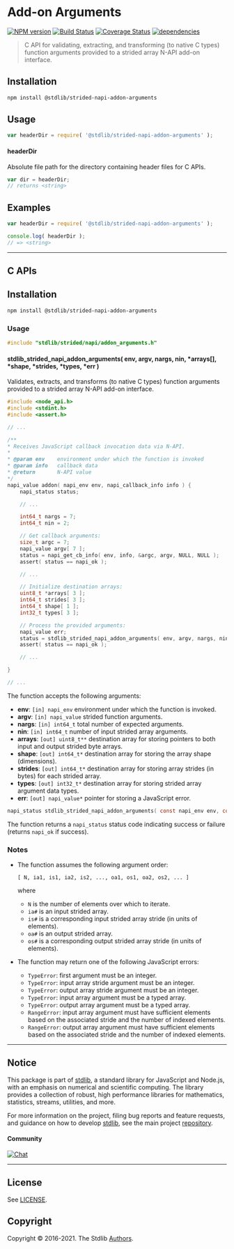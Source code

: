 <!--

@license Apache-2.0

Copyright (c) 2020 The Stdlib Authors.

Licensed under the Apache License, Version 2.0 (the "License");
you may not use this file except in compliance with the License.
You may obtain a copy of the License at

   http://www.apache.org/licenses/LICENSE-2.0

Unless required by applicable law or agreed to in writing, software
distributed under the License is distributed on an "AS IS" BASIS,
WITHOUT WARRANTIES OR CONDITIONS OF ANY KIND, either express or implied.
See the License for the specific language governing permissions and
limitations under the License.

-->

# Add-on Arguments

[![NPM version][npm-image]][npm-url] [![Build Status][test-image]][test-url] [![Coverage Status][coverage-image]][coverage-url] [![dependencies][dependencies-image]][dependencies-url]

> C API for validating, extracting, and transforming (to native C types) function arguments provided to a strided array N-API add-on interface.

<!-- Section to include introductory text. Make sure to keep an empty line after the intro `section` element and another before the `/section` close. -->

<section class="intro">

</section>

<!-- /.intro -->

<!-- Package usage documentation. -->

<section class="installation">

## Installation

```bash
npm install @stdlib/strided-napi-addon-arguments
```

</section>

<section class="usage">

## Usage

```javascript
var headerDir = require( '@stdlib/strided-napi-addon-arguments' );
```

#### headerDir

Absolute file path for the directory containing header files for C APIs.

```javascript
var dir = headerDir;
// returns <string>
```

</section>

<!-- /.usage -->

<!-- Package usage notes. Make sure to keep an empty line after the `section` element and another before the `/section` close. -->

<section class="notes">

</section>

<!-- /.notes -->

<!-- Package usage examples. -->

<section class="examples">

## Examples

```javascript
var headerDir = require( '@stdlib/strided-napi-addon-arguments' );

console.log( headerDir );
// => <string>
```

</section>

<!-- /.examples -->

<!-- C interface documentation. -->

* * *

<section class="c">

## C APIs

<!-- Section to include introductory text. Make sure to keep an empty line after the intro `section` element and another before the `/section` close. -->

<section class="intro">

</section>

<!-- /.intro -->

<!-- C usage documentation. -->

<section class="installation">

## Installation

```bash
npm install @stdlib/strided-napi-addon-arguments
```

</section>

<section class="usage">

### Usage

```c
#include "stdlib/strided/napi/addon_arguments.h"
```

<!-- lint disable maximum-heading-length -->

#### stdlib_strided_napi_addon_arguments( env, argv, nargs, nin, \*arrays[], \*shape, \*strides, \*types, \*err )

Validates, extracts, and transforms (to native C types) function arguments provided to a strided array N-API add-on interface.

```c
#include <node_api.h>
#include <stdint.h>
#include <assert.h>

// ...

/**
* Receives JavaScript callback invocation data via N-API.
*
* @param env    environment under which the function is invoked
* @param info   callback data
* @return       N-API value
*/
napi_value addon( napi_env env, napi_callback_info info ) {
    napi_status status;

    // ...

    int64_t nargs = 7;
    int64_t nin = 2;

    // Get callback arguments:
    size_t argc = 7;
    napi_value argv[ 7 ];
    status = napi_get_cb_info( env, info, &argc, argv, NULL, NULL );
    assert( status == napi_ok );

    // ...

    // Initialize destination arrays:
    uint8_t *arrays[ 3 ];
    int64_t strides[ 3 ];
    int64_t shape[ 1 ];
    int32_t types[ 3 ];

    // Process the provided arguments:
    napi_value err;
    status = stdlib_strided_napi_addon_arguments( env, argv, nargs, nin, arrays, shape, strides, types, &err );
    assert( status == napi_ok );

    // ...

}

// ...
```

The function accepts the following arguments:

-   **env**: `[in] napi_env` environment under which the function is invoked.
-   **argv**: `[in] napi_value` strided function arguments.
-   **nargs**: `[in] int64_t` total number of expected arguments.
-   **nin**: `[in] int64_t` number of input strided array arguments.
-   **arrays**: `[out] uint8_t**` destination array for storing pointers to both input and output strided byte arrays.
-   **shape**: `[out] int64_t*` destination array for storing the array shape (dimensions).
-   **strides**: `[out] int64_t*` destination array for storing array strides (in bytes) for each strided array.
-   **types**: `[out] int32_t*` destination array for storing strided array argument data types.
-   **err**: `[out] napi_value*` pointer for storing a JavaScript error.

```c
napi_status stdlib_strided_napi_addon_arguments( const napi_env env, const napi_value *argv, const int64_t nargs, const int64_t nin, uint8_t *arrays[], int64_t *shape, int64_t *strides, int32_t *types, napi_value *err );
```

The function returns a `napi_status` status code indicating success or failure (returns `napi_ok` if success).

</section>

<!-- /.usage -->

<!-- C API usage notes. Make sure to keep an empty line after the `section` element and another before the `/section` close. -->

<section class="notes">

### Notes

-   The function assumes the following argument order:

    ```text
    [ N, ia1, is1, ia2, is2, ..., oa1, os1, oa2, os2, ... ]
    ```

    where

    -   `N` is the number of elements over which to iterate.
    -   `ia#` is an input strided array.
    -   `is#` is a corresponding input strided array stride (in units of elements).
    -   `oa#` is an output strided array.
    -   `os#` is a corresponding output strided array stride (in units of elements).

-   The function may return one of the following JavaScript errors:

    -   `TypeError`: first argument must be an integer.
    -   `TypeError`: input array stride argument must be an integer.
    -   `TypeError`: output array stride argument must be an integer.
    -   `TypeError`: input array argument must be a typed array.
    -   `TypeError`: output array argument must be a typed array.
    -   `RangeError`: input array argument must have sufficient elements based on the associated stride and the number of indexed elements.
    -   `RangeError`: output array argument must have sufficient elements based on the associated stride and the number of indexed elements.

</section>

<!-- /.notes -->

<!-- C API usage examples. -->

<section class="examples">

</section>

<!-- /.examples -->

</section>

<!-- /.c -->

<!-- Section to include cited references. If references are included, add a horizontal rule *before* the section. Make sure to keep an empty line after the `section` element and another before the `/section` close. -->

<section class="references">

</section>

<!-- /.references -->

<!-- Section for all links. Make sure to keep an empty line after the `section` element and another before the `/section` close. -->


<section class="main-repo" >

* * *

## Notice

This package is part of [stdlib][stdlib], a standard library for JavaScript and Node.js, with an emphasis on numerical and scientific computing. The library provides a collection of robust, high performance libraries for mathematics, statistics, streams, utilities, and more.

For more information on the project, filing bug reports and feature requests, and guidance on how to develop [stdlib][stdlib], see the main project [repository][stdlib].

#### Community

[![Chat][chat-image]][chat-url]

---

## License

See [LICENSE][stdlib-license].


## Copyright

Copyright &copy; 2016-2021. The Stdlib [Authors][stdlib-authors].

</section>

<!-- /.stdlib -->

<!-- Section for all links. Make sure to keep an empty line after the `section` element and another before the `/section` close. -->

<section class="links">

[npm-image]: http://img.shields.io/npm/v/@stdlib/strided-napi-addon-arguments.svg
[npm-url]: https://npmjs.org/package/@stdlib/strided-napi-addon-arguments

[test-image]: https://github.com/stdlib-js/strided-napi-addon-arguments/actions/workflows/test.yml/badge.svg
[test-url]: https://github.com/stdlib-js/strided-napi-addon-arguments/actions/workflows/test.yml

[coverage-image]: https://img.shields.io/codecov/c/github/stdlib-js/strided-napi-addon-arguments/main.svg
[coverage-url]: https://codecov.io/github/stdlib-js/strided-napi-addon-arguments?branch=main

[dependencies-image]: https://img.shields.io/david/stdlib-js/strided-napi-addon-arguments.svg
[dependencies-url]: https://david-dm.org/stdlib-js/strided-napi-addon-arguments/main

[chat-image]: https://img.shields.io/gitter/room/stdlib-js/stdlib.svg
[chat-url]: https://gitter.im/stdlib-js/stdlib/

[stdlib]: https://github.com/stdlib-js/stdlib

[stdlib-authors]: https://github.com/stdlib-js/stdlib/graphs/contributors

[stdlib-license]: https://raw.githubusercontent.com/stdlib-js/strided-napi-addon-arguments/main/LICENSE

</section>

<!-- /.links -->
